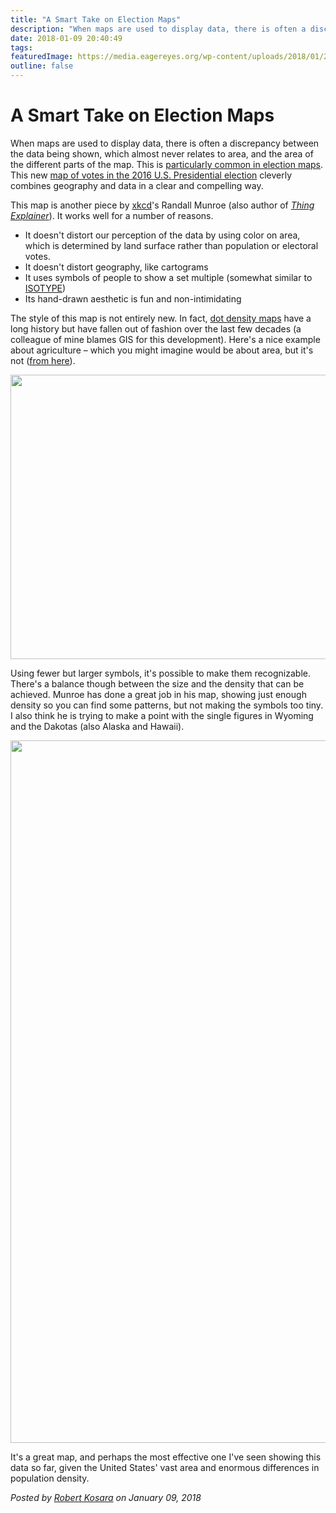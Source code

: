 ```yaml
---
title: "A Smart Take on Election Maps"
description: "When maps are used to display data, there is often a discrepancy between the data being shown, which almost never relates to area, and the area of the different parts of the map. This is particularly common in election maps. This new map of votes in the 2016 U.S. Presidential election cleverly combines geography and data in a clear and compelling way."
date: 2018-01-09 20:40:49
tags: 
featuredImage: https://media.eagereyes.org/wp-content/uploads/2018/01/2016_election_map_2x.png
outline: false
---
```


# A Smart Take on Election Maps

When maps are used to display data, there is often a discrepancy between the data being shown, which almost never relates to area, and the area of the different parts of the map. This is <a href="/blog/2016/all-those-misleading-election-maps">particularly common in election maps</a>. This new <a href="https://xkcd.com/1939/">map of votes in the 2016 U.S. Presidential election</a> cleverly combines geography and data in a clear and compelling way.

This map is another piece by <a href="https://xkcd.com">xkcd</a>'s Randall Munroe (also author of <a href="/blog/2015/review-munroes-thing-explainer-and-pinkers-sense-of-style"><em>Thing Explainer</em></a>). It works well for a number of reasons.

<ul>
 	<li>It doesn't distort our perception of the data by using color on area, which is determined by land surface rather than population or electoral votes.</li>
 	<li>It doesn't distort geography, like cartograms</li>
 	<li>It uses symbols of people to show a set multiple (somewhat similar to <a href="/techniques/isotype">ISOTYPE</a>)</li>
 	<li>Its hand-drawn aesthetic is fun and non-intimidating</li>
</ul>

The style of this map is not entirely new. In fact, <a href="https://en.wikipedia.org/wiki/Dot_distribution_map">dot density maps</a> have a long history but have fallen out of fashion over the last few decades (a colleague of mine blames GIS for this development). Here's a nice example about agriculture – which you might imagine would be about area, but it's not (<a href="https://www.e-education.psu.edu/geog486/node/1870">from here</a>).

<p align="center"><img class="aligncenter size-full wp-image-10394" src="https://media.eagereyes.org/wp-content/uploads/2018/01/cropland_dotdensity.png" alt="" width="700" height="455" /></p>

Using fewer but larger symbols, it's possible to make them recognizable. There's a balance though between the size and the density that can be achieved. Munroe has done a great job in his map, showing just enough density so you can find some patterns, but not making the symbols too tiny. I also think he is trying to make a point with the single figures in Wyoming and the Dakotas (also Alaska and Hawaii).

<p align="center"><img class="aligncenter size-full wp-image-10393" src="https://media.eagereyes.org/wp-content/uploads/2018/01/2016_election_map_2x.png" alt="" width="1480" height="1124" /></p>

It's a great map, and perhaps the most effective one I've seen showing this data so far, given the United States' vast area and enormous differences in population density.


_Posted by <a href="/about">Robert Kosara</a> on January 09, 2018_


